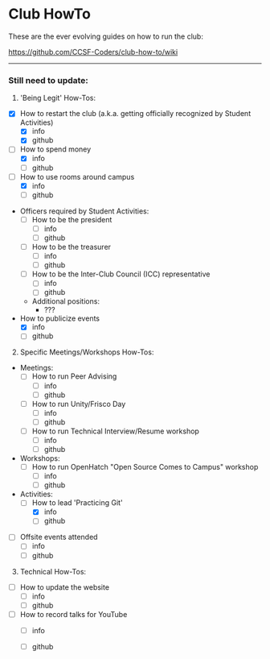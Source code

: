 # Club HowTo
These are the ever evolving guides on how to run the club:

https://github.com/CCSF-Coders/club-how-to/wiki

---

### Still need to update:
1. 'Being Legit' How-Tos:
  * [x] How to restart the club (a.k.a. getting officially recognized by Student Activities) <br>
    * [x] info
    * [x] github
  * [ ] How to spend money <br>
    * [x] info
    * [ ] github
  * [ ] How to use rooms around campus <br>
    * [x] info
    * [ ] github
  * Officers required by Student Activities: <br>
    * [ ] How to be the president <br>
      * [ ] info
      * [ ] github
    * [ ] How to be the treasurer <br>
      * [ ] info
      * [ ] github
    * [ ] How to be the Inter-Club Council (ICC) representative <br>
      * [ ] info
      * [ ] github
    * Additional positions: <br>
      * ???
  * How to publicize events
    * [x] info
    * [ ] github
2. Specific Meetings/Workshops How-Tos: <br>
  * Meetings: <br>
    * [ ] How to run Peer Advising <br>
      * [ ] info
      * [ ] github
    * [ ] How to run Unity/Frisco Day <br>
       * [ ] info
       * [ ] github
    * [ ] How to run Technical Interview/Resume workshop <br>
       * [ ] info
       * [ ] github
  * Workshops: <br>
    * [ ] How to run OpenHatch "Open Source Comes to Campus" workshop <br>
       * [ ] info
       * [ ] github
  * Activities: <br>
    * [ ] How to lead 'Practicing Git' <br>
       * [x] info
       * [ ] github
  * [ ] Offsite events attended <br>
    * [ ] info
    * [ ] github
3. Technical How-Tos: <br>
  * [ ] How to update the website <br>
    * [ ] info
    * [ ] github
  * [ ] How to record talks for YouTube <br>
    * [ ] info
    * [ ] github

